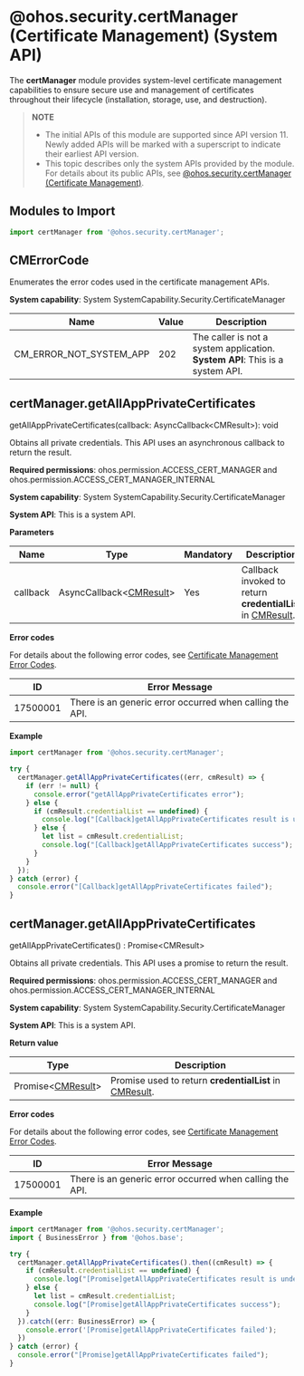 # @ohos.security.certManager (Certificate Management) (System API)

The **certManager** module provides system-level certificate management capabilities to ensure secure use and management of certificates throughout their lifecycle (installation, storage, use, and destruction).

> **NOTE**
>
> - The initial APIs of this module are supported since API version 11. Newly added APIs will be marked with a superscript to indicate their earliest API version.
> - This topic describes only the system APIs provided by the module. For details about its public APIs, see [@ohos.security.certManager (Certificate Management)](js-apis-certManager.md).

## Modules to Import

```ts
import certManager from '@ohos.security.certManager';
```

## CMErrorCode

Enumerates the error codes used in the certificate management APIs.

**System capability**: System SystemCapability.Security.CertificateManager

| Name      | Value|  Description     |
| ---------- | ------ | --------- |
| CM_ERROR_NOT_SYSTEM_APP   | 202      | The caller is not a system application.<br> **System API**: This is a system API.|

## certManager.getAllAppPrivateCertificates

getAllAppPrivateCertificates(callback: AsyncCallback\<CMResult>): void

Obtains all private credentials. This API uses an asynchronous callback to return the result.

**Required permissions**: ohos.permission.ACCESS_CERT_MANAGER and ohos.permission.ACCESS_CERT_MANAGER_INTERNAL

**System capability**: System SystemCapability.Security.CertificateManager

**System API**: This is a system API.

**Parameters**

| Name  | Type                                             | Mandatory| Description                      |
| -------- | ------------------------------------------------- | ---- | -------------------------- |
| callback | AsyncCallback\<[CMResult](js-apis-certManager.md#cmresult)> | Yes  | Callback invoked to return **credentialList** in [CMResult](js-apis-certManager.md#cmresult).|

**Error codes**

For details about the following error codes, see [Certificate Management Error Codes](errorcode-certManager.md).

| ID| Error Message     |
| -------- | ------------- |
| 17500001 | There is an generic error occurred when calling the API. |

**Example**
```ts
import certManager from '@ohos.security.certManager';

try {
  certManager.getAllAppPrivateCertificates((err, cmResult) => {
    if (err != null) {
      console.error("getAllAppPrivateCertificates error");
    } else {
      if (cmResult.credentialList == undefined) {
        console.log("[Callback]getAllAppPrivateCertificates result is undefined");
      } else {
        let list = cmResult.credentialList;
        console.log("[Callback]getAllAppPrivateCertificates success");
      }
    }
  });
} catch (error) {
  console.error("[Callback]getAllAppPrivateCertificates failed");
}
```


## certManager.getAllAppPrivateCertificates

getAllAppPrivateCertificates() : Promise\<CMResult>

Obtains all private credentials. This API uses a promise to return the result.

**Required permissions**: ohos.permission.ACCESS_CERT_MANAGER and ohos.permission.ACCESS_CERT_MANAGER_INTERNAL

**System capability**: System SystemCapability.Security.CertificateManager

**System API**: This is a system API.

**Return value**

| Type                                       | Description                |
| ------------------------------------------- | -------------------- |
| Promise\<[CMResult](js-apis-certManager.md#cmresult)> | Promise used to return **credentialList** in [CMResult](js-apis-certManager.md#cmresult).|

**Error codes**

For details about the following error codes, see [Certificate Management Error Codes](errorcode-certManager.md).

| ID| Error Message     |
| -------- | ------------- |
| 17500001 | There is an generic error occurred when calling the API. |

**Example**
```ts
import certManager from '@ohos.security.certManager';
import { BusinessError } from '@ohos.base';

try {
  certManager.getAllAppPrivateCertificates().then((cmResult) => {
    if (cmResult.credentialList == undefined) {
      console.log("[Promise]getAllAppPrivateCertificates result is undefined");
    } else {
      let list = cmResult.credentialList;
      console.log("[Promise]getAllAppPrivateCertificates success");
    }
  }).catch((err: BusinessError) => {
    console.error('[Promise]getAllAppPrivateCertificates failed');
  })
} catch (error) {
  console.error("[Promise]getAllAppPrivateCertificates failed");
}
```
